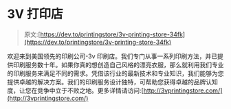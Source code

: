 # 3V 打印店

> 原文:[https://dev.to/printingstore/3v-printing-store-34fk](https://dev.to/printingstore/3v-printing-store-34fk)

欢迎来到美国领先的印刷公司-3v 印刷店。我们专门从事一系列印刷方法，并已提供印刷服务数十年。如果你真的想创造自己风格的漂亮衣服，那么就利用我们专业的印刷服务来满足不同的需求。凭借该行业的最新技术和专业知识，我们能够为您提供卓越的解决方案。我们的印刷服务设计独特，可帮助您获得卓越的品牌认知度，让您在竞争中立于不败之地。更多详情请访问:[http://3vprintingstore.com/](http://3vprintingstore.com/)